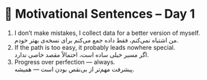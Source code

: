 
# 💬 Motivational Sentences – Day 1

1. I don’t make mistakes, I collect data for a better version of myself.  
   من اشتباه نمی‌کنم، فقط داده جمع می‌کنم برای نسخه‌ی بهتر خودم.  
2. If the path is too easy, it probably leads nowhere special.  
   اگر مسیر خیلی ساده است، احتمالاً مقصد خاصی ندارد.  
3. Progress over perfection — always.  
   پیشرفت مهم‌تر از بی‌نقص بودن است — همیشه.
